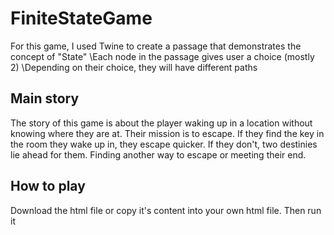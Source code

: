 # FiniteStateGame

For this game, I used Twine to create a passage that demonstrates the concept of "State"
\Each node in the passage gives user a choice (mostly 2)
\Depending on their choice, they will have different paths

## Main story

The story of this game is about the player waking up in a location without knowing where they are at. Their mission is to escape. If they find the key in the room they wake up in, they escape quicker. If they don't, two destinies lie ahead for them. Finding another way to escape or meeting their end.

## How to play

Download the html file or copy it's content into your own html file. Then run it
